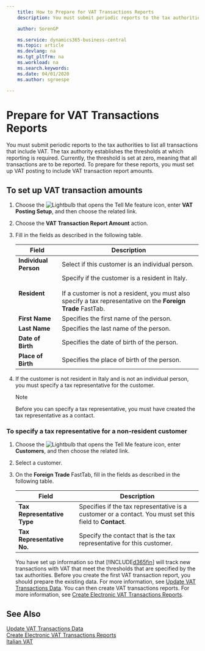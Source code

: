 ```yaml
---
    title: How to Prepare for VAT Transactions Reports
    description: You must submit periodic reports to the tax authorities to list all transactions that include VAT.

    author: SorenGP

    ms.service: dynamics365-business-central
    ms.topic: article
    ms.devlang: na
    ms.tgt_pltfrm: na
    ms.workload: na
    ms.search.keywords:
    ms.date: 04/01/2020
    ms.author: sgroespe

---
```

# Prepare for VAT Transactions Reports
You must submit periodic reports to the tax authorities to list all transactions that include VAT. The tax authority establishes the thresholds at which reporting is required. Currently, the threshold is set at zero, meaning that all transactions are to be reported. To prepare for these reports, you must set up VAT posting to include VAT transaction report amounts.  

## To set up VAT transaction amounts  

1.  Choose the ![Lightbulb that opens the Tell Me feature](../../media/ui-search/search_small.png "Tell me what you want to do") icon, enter **VAT Posting Setup**, and then choose the related link.  
2.  Choose the **VAT Transaction Report Amount** action.  
3.  Fill in the fields as described in the following table.  

    |Field|Description|  
    |------------------------------------|---------------------------------------|  
    |**Individual Person**|Select if this customer is an individual person.|  
    |**Resident**|Specify if the customer is a resident in Italy.<br /><br /> If a customer is not a resident, you must also specify a tax representative on the **Foreign Trade** FastTab.|  
    |**First Name**|Specifies the first name of the person.|  
    |**Last Name**|Specifies the last name of the person.|  
    |**Date of Birth**|Specifies the date of birth of the person.|  
    |**Place of Birth**|Specifies the place of birth of the person.|  

3.  If the customer is not resident in Italy and is not an individual person, you must specify a tax representative for the customer.  

    > [!NOTE]  
    >  Before you can specify a tax representative, you must have created the tax representative as a contact.  

### To specify a tax representative for a non-resident customer  

1.  Choose the ![Lightbulb that opens the Tell Me feature](../../media/ui-search/search_small.png "Tell me what you want to do") icon, enter **Customers**, and then choose the related link.  
2. Select a customer.
2.  On the **Foreign Trade** FastTab, fill in the fields as described in the following table.  

    |Field|Description|  
    |---------------------------------|---------------------------------------|  
    |**Tax Representative Type**|Specifies if the tax representative is a customer or a contact. You must set this field to **Contact**.|  
    |**Tax Representative No.**|Specify the contact that is the tax representative for this customer.|  

    You have set up information so that [!INCLUDE[d365fin](../../includes/d365fin_md.md)] will track new transactions with VAT that meet the thresholds that are specified by the tax authorities. Before you create the first VAT transaction report, you should prepare the existing data. For more information, see [Update VAT Transactions Data](how-to-update-vat-transactions-data.md). You can then create VAT transactions reports. For more information, see [Create Electronic VAT Transactions Reports](how-to-create-electronic-vat-transactions-reports.md).

## See Also  
 [Update VAT Transactions Data](how-to-update-vat-transactions-data.md)   
 [Create Electronic VAT Transactions Reports](how-to-create-electronic-vat-transactions-reports.md)   
 [Italian VAT](italian-vat.md)
